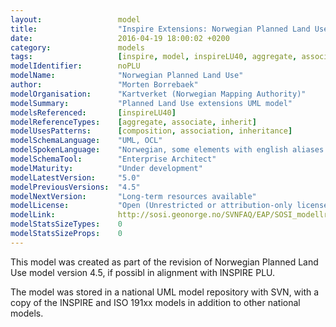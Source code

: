 ```yaml
---
layout:                 model
title:                  "Inspire Extensions: Norwegian Planned Land Use"
date:                   2016-04-19 18:00:02 +0200
category:               models
tags:                   [inspire, model, inspireLU40, aggregate, associate, inherit]
modelIdentifier:        noPLU
modelName:              "Norwegian Planned Land Use"
author:                 "Morten Borrebaek"
modelOrganisation:      "Kartverket (Norwegian Mapping Authority)"
modelSummary:           "Planned Land Use extensions UML model"
modelsReferenced:       [inspireLU40]
modelReferenceTypes:    [aggregate, associate, inherit]
modelUsesPatterns:      [composition, association, inheritance]
modelSchemaLanguage:    "UML, OCL"
modelSpokenLanguage:    "Norwegian, some elements with english aliases."
modelSchemaTool:        "Enterprise Architect"
modelMaturity:          "Under development"
modelLatestVersion:     "5.0"
modelPreviousVersions:  "4.5"
modelNextVersion:       "Long-term resources available"
modelLicense:           "Open (Unrestricted or attribution-only licenses such as CC-BY, BSD or Apache)"
modelLink:              http://sosi.geonorge.no/SVNFAQ/EAP/SOSI_modellregister_JET40.eap
modelStatsSizeTypes:    0
modelStatsSizeProps:    0 
---
```


This model was created as part of the revision of Norwegian Planned Land Use model version 4.5, if possibl in alignment with INSPIRE PLU.

The model was stored in a national UML model repository with SVN, with a copy of the INSPIRE and ISO 191xx models in addition to other national models.

